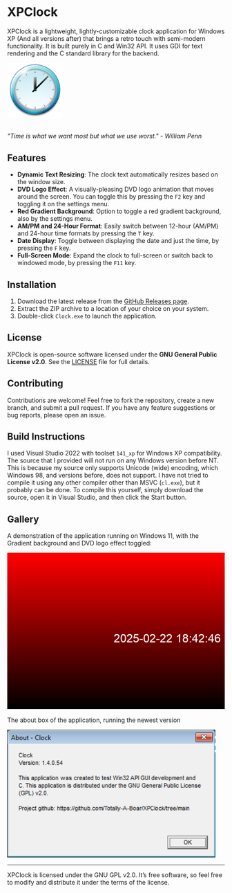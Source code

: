 # XPClock

XPClock is a lightweight, lightly-customizable clock application for Windows XP (And all versions after) that brings a retro touch with semi-modern functionality. It is built purely in C and Win32 API. It uses GDI for text rendering and the C standard library for the backend. 

![Icon](assets/clock_128.png)

##
_"Time is what we want most but what we use worst." - William Penn_
##

## Features

- **Dynamic Text Resizing**: The clock text automatically resizes based on the window size.
- **DVD Logo Effect**: A visually-pleasing DVD logo animation that moves around the screen. You can toggle this by pressing the `F2` key and toggling it on the settings menu.
- **Red Gradient Background**: Option to toggle a red gradient background, also by the settings menu.
- **AM/PM and 24-Hour Format**: Easily switch between 12-hour (AM/PM) and 24-hour time formats by pressing the `T` key.
- **Date Display**: Toggle between displaying the date and just the time, by pressing the `F` key.
- **Full-Screen Mode**: Expand the clock to full-screen or switch back to windowed mode, by pressing the `F11` key.

## Installation

1. Download the latest release from the [GitHub Releases page](https://github.com/Totally-A-Boar/XPClock/releases).
2. Extract the ZIP archive to a location of your choice on your system.
3. Double-click `Clock.exe` to launch the application.

## License

XPClock is open-source software licensed under the **GNU General Public License v2.0**. See the [LICENSE](LICENSE) file for full details.

## Contributing

Contributions are welcome! Feel free to fork the repository, create a new branch, and submit a pull request. If you have any feature suggestions or bug reports, please open an issue.

## Build Instructions
I used Visual Studio 2022 with toolset `141_xp` for Windows XP compatibility. The source that I provided will not run on any Windows version before NT. This is because my source only supports Unicode (wide) encoding, which Windows 98, and versions before, does not support.
I have not tried to compile it using any other compiler other than MSVC (`cl.exe`), but it probably can be done. To compile this yourself, simply download the source, open it in Visual Studio, and then click the Start button.

## Gallery
A demonstration of the application running on Windows 11, with the Gradient background and DVD logo effect toggled:

![GIF Demo](assets/XPClock.gif)

The about box of the application, running the newest version

![About box](assets/ClockVista.png)

---

XPClock is licensed under the GNU GPL v2.0. It’s free software, so feel free to modify and distribute it under the terms of the license.
